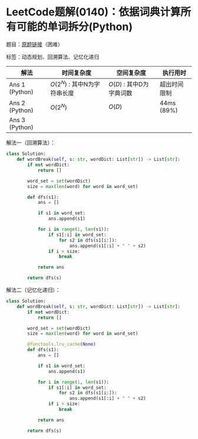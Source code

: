 # LeetCode题解(0140)：依据词典计算所有可能的单词拆分(Python)

题目：[原题链接](https://leetcode-cn.com/problems/word-break-ii/)（困难）

标签：动态规划、回溯算法、记忆化递归

| 解法           | 时间复杂度                   | 空间复杂度               | 执行用时     |
| -------------- | ---------------------------- | ------------------------ | ------------ |
| Ans 1 (Python) | $O(2^N)$ : 其中N为字符串长度 | $O(D)$ : 其中D为字典词数 | 超出时间限制 |
| Ans 2 (Python) | $O(2^N)$                     | $O(D)$                   | 44ms (89%)   |
| Ans 3 (Python) |                              |                          |              |

解法一（回溯算法）：

```python
class Solution:
    def wordBreak(self, s: str, wordDict: List[str]) -> List[str]:
        if not wordDict:
            return []

        word_set = set(wordDict)
        size = max(len(word) for word in word_set)

        def dfs(s1):
            ans = []

            if s1 in word_set:
                ans.append(s1)

            for i in range(1, len(s1)):
                if s1[:i] in word_set:
                    for s2 in dfs(s1[i:]):
                        ans.append(s1[:i] + " " + s2)
                if i > size:
                    break

            return ans

        return dfs(s)
```

解法二（记忆化递归）：

```python
class Solution:
    def wordBreak(self, s: str, wordDict: List[str]) -> List[str]:
        if not wordDict:
            return []

        word_set = set(wordDict)
        size = max(len(word) for word in word_set)

        @functools.lru_cache(None)
        def dfs(s1):
            ans = []

            if s1 in word_set:
                ans.append(s1)

            for i in range(1, len(s1)):
                if s1[:i] in word_set:
                    for s2 in dfs(s1[i:]):
                        ans.append(s1[:i] + " " + s2)
                if i > size:
                    break

            return ans

        return dfs(s)
```




